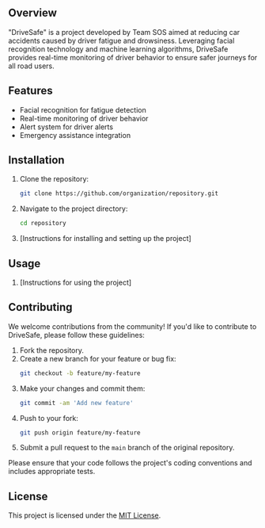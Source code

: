 ## Overview

"DriveSafe" is a project developed by Team SOS aimed at reducing car accidents caused by driver fatigue and drowsiness. Leveraging facial recognition technology and machine learning algorithms, DriveSafe provides real-time monitoring of driver behavior to ensure safer journeys for all road users.

## Features

- Facial recognition for fatigue detection
- Real-time monitoring of driver behavior
- Alert system for driver alerts
- Emergency assistance integration

## Installation

1. Clone the repository:
    ```bash
    git clone https://github.com/organization/repository.git
    ```

2. Navigate to the project directory:
    ```bash
    cd repository
    ```

3. [Instructions for installing and setting up the project]

## Usage

1. [Instructions for using the project]

## Contributing

We welcome contributions from the community! If you'd like to contribute to DriveSafe, please follow these guidelines:

1. Fork the repository.
2. Create a new branch for your feature or bug fix:
    ```bash
    git checkout -b feature/my-feature
    ```
3. Make your changes and commit them:
    ```bash
    git commit -am 'Add new feature'
    ```
4. Push to your fork:
    ```bash
    git push origin feature/my-feature
    ```
5. Submit a pull request to the `main` branch of the original repository.

Please ensure that your code follows the project's coding conventions and includes appropriate tests.

## License

This project is licensed under the [MIT License](LICENSE).

